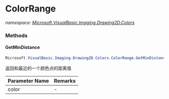 ﻿# ColorRange
_namespace: [Microsoft.VisualBasic.Imaging.Drawing2D.Colors](./index.md)_





### Methods

#### GetMinDistance
```csharp
Microsoft.VisualBasic.Imaging.Drawing2D.Colors.ColorRange.GetMinDistance(System.Drawing.Color)
```
返回和最近的一个颜色点的距离值

|Parameter Name|Remarks|
|--------------|-------|
|color|-|



